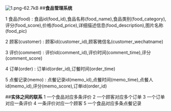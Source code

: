 ![1.png-62.7kB][1]
##**食品管理系统**

1 食品(food) : 食品id(food_id),食品名称(food_name),食品类别(food_category),评分(food_score),价格(food_price),详细描述信息(food_description),图片名称(food_pic)

2 顾客(customer) : 顾客id(customer_id),顾客微信名(customer_wechatname)

3 评价(comment) : 评价id(comment_id),评价时间(comment_time),评分(comment_score)

4 订单(order) : 订单id(order_id),订餐时间(order_time)

5 点餐记录(memo) : 点餐记录id(memo_id),点餐时间(memo_time),点餐人id(memo_id),评分(memo_score),订单id(order_id)

##**实体之间的联系**
1 一个食品对应多条评价
2 一个顾客对应多个订单
3 一个订单对应一条评价
4 一条评价对应一个顾客
5 一个食品对应多条点餐记录

  [1]: http://static.zybuluo.com/panchy7/rs21rfs9lr414d959n18qprl/1.png
